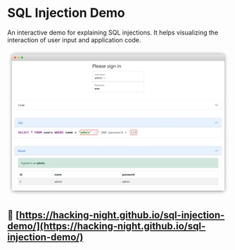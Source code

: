# SQL Injection Demo

An interactive demo for explaining SQL injections. It helps visualizing the interaction of user input and application code.

![Screenshot](screenshot.png)

## 🔗 [https://hacking-night.github.io/sql-injection-demo/](https://hacking-night.github.io/sql-injection-demo/)

<!-- test -->
